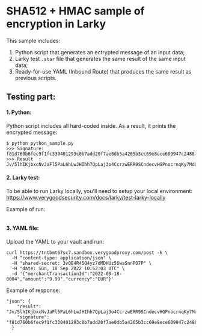 # SHA512 + HMAC sample of encryption in Larky

This sample includes:
1. Python script that generates an ectrypted message of an input data;
2. Larky test `.star` file that generates the same result of the same input data;
3. Ready-for-use YAML (Inbound Route) that produces the same result as previous scripts.

## Testing part:

#### 1. Python:

Python script includes all hard-coded inside. As a result, it prints the encrypted message:
```
$ python python_sample.py
>>> Signature:  f81d760b6fec9f1fc330401293c0b7add20f7ae0db5a4265b3cc69e8ece609947c2488f9e495cdbf9bbc3134c51ee2ef896d07d370d5ed3f95183305b5706fd6
>>> Result  : Jv/5lhIKjbxcNvJaFl5PaL6hLwJHIhh7QpLaj3o4CcrzwERR9SCndecvHGPnocrnqKy7MdUpXyle9EvK58M5WQ==
```

#### 2. Larky test:

To be able to run Larky locally, you'll need to setup your local environment:
https://www.verygoodsecurity.com/docs/larky/test-larky-locally

Example of run:

<IMAGE>

#### 3. YAML file:

Upload the YAML to your vault and run:
```
curl https://tntbmt67sc7.sandbox.verygoodproxy.com/post -k \
  -H "content-type: application/json" \
  -H "shared-secret: 3vQE4R45Q4yz7dMDHUz56waSnnPD7P" \
  -H "date: Sun, 18 Sep 2022 10:52:03 UTC" \
  -d '{"merchantTransactionId":"2022-09-18-0004","amount":"9.99","currency":"EUR"}'
```

Example of response:
```
"json": {
    "result": "Jv/5lhIKjbxcNvJaFl5PaL6hLwJHIhh7QpLaj3o4CcrzwERR9SCndecvHGPnocrnqKy7MdUpXyle9EvK58M5WQ==",
    "signature": "f81d760b6fec9f1fc330401293c0b7add20f7ae0db5a4265b3cc69e8ece609947c2488f9e495cdbf9bbc3134c51ee2ef896d07d370d5ed3f95183305b5706fd6"
  }
```
